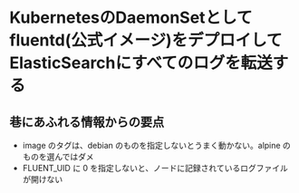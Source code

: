 # KubernetesのDaemonSetとしてfluentd(公式イメージ)をデプロイしてElasticSearchにすべてのログを転送する

## 巷にあふれる情報からの要点
- image のタグは、debian のものを指定しないとうまく動かない。alpine のものを選んではダメ
- FLUENT_UID に 0 を指定しないと、ノードに記録されているログファイルが開けない

